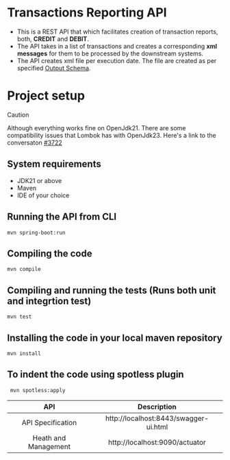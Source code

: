 # Transactions Reporting API

- This is a REST API that which facilitates creation of transaction reports, both, **CREDIT** and **DEBIT**.
- The API takes in a list of transactions and creates a corresponding **xml messages** for them to be processed by the downstream systems.
- The API creates xml file per execution date. The file are created as per specified [Output Schema](./src/main/resources/output.xsd).

# Project setup

> [!CAUTION]
> Although everything works fine on OpenJdk21. There are some compatibility issues that Lombok has with OpenJdk23. Here's a link to the conversaton [#3722](https://github.com/projectlombok/lombok/issues/3722)

## System requirements

- JDK21 or above
- Maven
- IDE of your choice

## Running the API from CLI

`mvn spring-boot:run`

## Compiling the code

`mvn compile`

## Compiling and running the tests (Runs both unit and integrtion test)

`mvn test`

## Installing the code in your local maven repository

`mvn install`

## To indent the code using spotless plugin
` mvn spotless:apply`


| API | Description |
| :-------------------: |:-----------:|
| API Specification | http://localhost:8443/swagger-ui.html |
| Heath and Management | http://localhost:9090/actuator |

